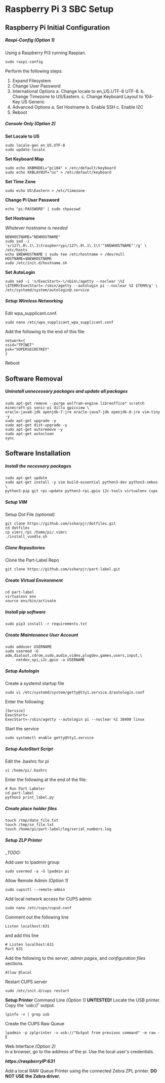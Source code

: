 # Raspberry Pi 3 SBC Setup


## Raspberry Pi Initial Configuration
##### Raspi-Config *(Option 1)*
Using a Raspberry Pi3 running Raspian.
```shell
sudo raspi-config
```

Perform the following steps:
1. Expand Filesystem
2. Change User Password
3. International Options
  a. Change locale to en_US.UTF-8 UTF-8.
  b. Change Timezone to US/Eastern.
  c. Change Keyboard Layout to 104-Key US Generic
4. Advanced Options
  a. Set Hostname
  b. Enable SSH
  c. Enable I2C
5. Reboot


##### Console Only *(Option 2)*
__Set Locale to US__
```shell
sudo locale-gen en_US.UTF-8
sudo update-locale
```

__Set Keyboard Map__
```shell
sudo echo XKBMODEL="pc104" > /etc/default/keyboard
sudo echo XKBLAYOUT="us" > /etc/default/keyboard
```
__Set Time Zone__
```shell
sudo echo US\Eastern > /etc/timezone
```

__Change Pi User Password__
```shell
echo "pi:PASSWORD" | sudo chpasswd
```

__Set Hostname__

*Whatever hostname is needed*
```shell
NEWHOSTNAME="NEWHOSTNAME"
sudo sed -i 's/127\.0\.1\.1\traspberrypi/127\.0\.1\.1\t'"$NEWHOSTNAME"'/g' \
/etc/hosts
echo $NEWHOSTNAME | sudo tee /etc/hostname > /dev/null
HOSTNAME=$NEWHOSTNAME
sudo /etc/init.d/hostname.sh
```

__Set AutoLogin__
```shell
sudo sed -i 's/ExecStart=-\/sbin\/agetty --noclear \%I \$TERM/ExecStart=-/sbin/agetty --autologin pi --noclear %I $TERM/g' \
/etc/systemd/system/autologin@.service
```



##### Setup Wireless Networking
Edit wpa_supplicant.conf.
```shell
sudo nano /etc/wpa_supplicant_wpa_supplicant.conf
```

Add the following to the end of this file:
```shell
network={
ssid="TPINET"
psk="SUPERSECRETKEY"
}
```
Reboot


## Software Removal
##### Uninstall unnecessary packages and update all packages
```shell
sudo apt-get remove --purge wolfram-engine libreoffice* scratch minecraft-pi sonic-pi dillo gpicview \
oracle-java8-jdk openjdk-7-jre oracle-java7-jdk openjdk-8-jre vim-tiny -y
sudo apt-get upgrade -y
sudo apt-get dist-upgrade -y
sudo apt-get autoremove -y
sudo apt-get autoclean
sync
```

## Software Installation
##### Install the necessary packages
```shell
sudo apt-get update
sudo apt-get install -y vim build-essential python3-dev python3-smbus \
python3-pip git rpi-update python3-rpi.gpio i2c-tools virtualenv cups
```

##### Setup VIM
Setup Dot File *(optional)*
```shell
git clone https://github.com/ssharpjr/dotfiles.git
cd dotfiles
cp vimrc.rpi /home/pi/.vimrc
./install_vundle.sh
```

##### Clone Repositories
Clone the Part-Label Repo
```shell
git clone https://github.com/ssharpjr/part-label.git
```

##### Create Virtual Environment
```shell
cd part-label
virtualenv env
source env/bin/activate
```

##### Install pip software
```shell
sudo pip3 install -r requirements.txt
```

##### Create Maintenance User Account
```shell
sudo adduser USERNAME
sudo usermod -G adm,dialout,cdrom,sudo,audio,video,plugdev,games,users,input,\
     netdev,spi,i2c,gpio -a USERNAME
```

##### Setup Autologin
Create a systemd startup file
```shell
sudo vi /etc/systemd/system/getty@tty1.service.d/autologin.conf
```

Enter the following:
```shell
[Service]
ExecStart=
ExecStart=-/sbin/agetty --autologin pi --noclear %I 38400 linux
```

Start the service
```shell
sudo systemctl enable getty@tty1.service
```

##### Setup AutoStart Script
Edit the .bashrc for pi
```shell
vi /home/pi/.bashrc
```

Enter the following at the end of the file:
```shell
# Run Part Labeler
cd part-label
python3 print_label.py
```

##### Create place holder files
```shell
touch /tmp/date_file.txt
touch /tmp/sn_file.txt
touch /home/pi/part-label/log/serial_numbers.log
```


##### Setup ZLP Printer
__TODO:_  

Add user to lpadmin group
```shell
sudo usermod -a -G lpadmin pi
```

Allow Remote Admin *(Option 1)*
```shell
sudo cupsctl --remote-admin
```

Add local network access for CUPS admin
```shell
sudo nano /etc/cups/cupsd.conf
```

Comment out the following line
```shell
Listen localhost:631
```
and add this line
```shell
# Listen localhost:631
Port 631
```

Add the following to the *server*, *admin pages*, and *configuration files* sections.
```shell
Allow @local
```

Restart CUPS server
```shell
sudo /etc/init.d/cups restart
```

__Setup Printer__ 
Command Line *(Option 1)*  __UNTESTED!__
Locate the USB printer.  Copy the 'usb://' output.
```shell
lpinfo -v | grep usb
```

Create the CUPS Raw Queue
```shell
lpadmin -p zplprinter -v usb://"Output from previous command" -m raw -E
```


Web Interface *(Option 2)*  
In a browser, go to the address of the pi.  Use the local user's credentials.

__*https://raspberryIP:631*__

Add a local RAW Queue Printer using the connected Zebra ZPL printer.  __DO NOT USE the Zebra driver.__
